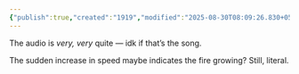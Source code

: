 ```yaml
---
{"publish":true,"created":"1919","modified":"2025-08-30T08:09:26.830+05:30","cssclasses":""}
---
```



The audio is *very, very* quite — idk if that’s the song.

The sudden increase in speed maybe indicates the fire growing? Still, literal.
